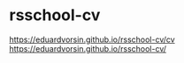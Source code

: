 # rsschool-cv
https://eduardvorsin.github.io/rsschool-cv/cv
https://eduardvorsin.github.io/rsschool-cv/